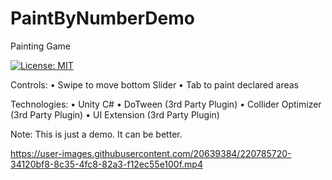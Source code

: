 # PaintByNumberDemo
Painting Game

[![License: MIT](https://img.shields.io/badge/License-MIT-yellow.svg)](https://opensource.org/licenses/MIT)

Controls:
• Swipe to move bottom Slider
• Tab to paint declared areas

Technologies:
• Unity C#
• DoTween (3rd Party Plugin)
• Collider Optimizer (3rd Party Plugin)
• UI Extension (3rd Party Plugin)

Note: This is just a demo. It can be better.

https://user-images.githubusercontent.com/20639384/220785720-34120bf8-8c35-4fc8-82a3-f12ec55e100f.mp4

